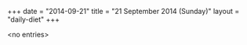 +++
date = "2014-09-21"
title = "21 September 2014 (Sunday)"
layout = "daily-diet"
+++

\<no entries\>